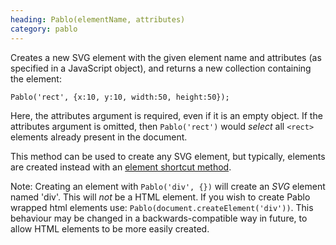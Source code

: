 ```yaml
--- 
heading: Pablo(elementName, attributes)
category: pablo
---
```


Creates a new SVG element with the given element name and attributes (as specified in a JavaScript object), and returns a new collection containing the element:

    Pablo('rect', {x:10, y:10, width:50, height:50});

Here, the attributes argument is required, even if it is an empty object. If the attributes argument is omitted, then `Pablo('rect')` would _select_ all `<rect>` elements already present in the document.

This method can be used to create any SVG element, but typically, elements are created instead with an [element shortcut method][creation].

Note: Creating an element with `Pablo('div', {})` will create an _SVG_ element named 'div'. This will _not_ be a HTML element. If you wish to create Pablo wrapped html elements use: `Pablo(document.createElement('div'))`. This behaviour may be changed in a backwards-compatible way in future, to allow HTML elements to be more easily created.

[creation]: /api/#creation
